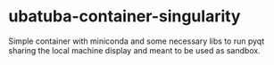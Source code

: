# ubatuba-container-singularity
Simple container with miniconda and some necessary libs to run pyqt sharing the local machine display and meant to be used as sandbox.
